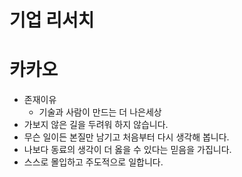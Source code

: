 #   기업 리서치
#   카카오
-   존재이유
    -   기술과 사람이 만드는 더 나은세상
- 가보지 않은 길을 두려워 하지 않습니다.
- 무슨 일이든 본질만 남기고 처음부터 다시 생각해 봅니다.
- 나보다 동료의 생각이 더 옳을 수 있다는 믿음을 가집니다.
- 스스로 몰입하고 주도적으로 일합니다.